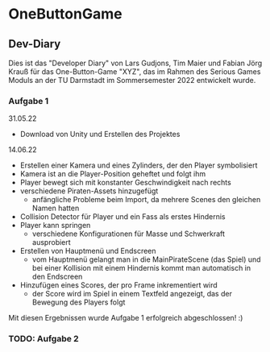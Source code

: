 # OneButtonGame

## Dev-Diary
Dies ist das "Developer Diary" von Lars Gudjons, Tim Maier und Fabian Jörg Krauß für das One-Button-Game "XYZ", das im Rahmen des Serious Games Moduls an der TU Darmstadt im Sommersemester 2022 entwickelt wurde.

### Aufgabe 1
31.05.22
- Download von Unity und Erstellen des Projektes


14.06.22
- Erstellen einer Kamera und eines Zylinders, der den Player symbolisiert
- Kamera ist an die Player-Position geheftet und folgt ihm
- Player bewegt sich mit konstanter Geschwindigkeit nach rechts
- verschiedene Piraten-Assets hinzugefügt
  - anfängliche Probleme beim Import, da mehrere Scenes den gleichen Namen hatten
- Collision Detector für Player und ein Fass als erstes Hindernis
- Player kann springen
  - verschiedene Konfigurationen für Masse und Schwerkraft ausprobiert
- Erstellen von Hauptmenü und Endscreen
  - vom Hauptmenü gelangt man in die MainPirateScene (das Spiel) und bei einer Kollision mit einem Hindernis kommt man automatisch in den Endscreen
- Hinzufügen eines Scores, der pro Frame inkrementiert wird
  - der Score wird im Spiel in einem Textfeld angezeigt, das der Bewegung des Players folgt

Mit diesen Ergebnissen wurde Aufgabe 1 erfolgreich abgeschlossen! :)

### TODO: Aufgabe 2
